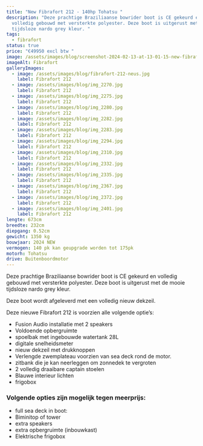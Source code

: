 ```yaml
---
title: "New Fibrafort 212 - 140hp Tohatsu "
description: "Deze prachtige Braziliaanse bowrider boot is CE gekeurd en
  volledig gebouwd met versterkte polyester. Deze boot is uitgerust met de mooie
  tijdsloze nardo grey kleur. "
tags:
  - fibrafort
status: true
price: "€49950 excl btw "
image: /assets/images/blog/screenshot-2024-02-13-at-13-01-15-new-fibrafort-212-–-140hp-tohatsu.png
imageAlt: Fibrafort
galleryImages:
  - image: /assets/images/blog/fibrafort-212-neus.jpg
    label: Fibrafort 212
  - image: /assets/images/blog/img_2270.jpg
    label: Fibrafort 212
  - image: /assets/images/blog/img_2275.jpg
    label: Fibrafort 212
  - image: /assets/images/blog/img_2280.jpg
    label: Fibrafort 212
  - image: /assets/images/blog/img_2282.jpg
    label: Fibrafort 212
  - image: /assets/images/blog/img_2283.jpg
    label: Fibrafort 212
  - image: /assets/images/blog/img_2294.jpg
    label: Fibrafort 212
  - image: /assets/images/blog/img_2310.jpg
    label: Fibrafort 212
  - image: /assets/images/blog/img_2332.jpg
    label: Fibrafort 212
  - image: /assets/images/blog/img_2335.jpg
    label: Fibrafort 212
  - image: /assets/images/blog/img_2367.jpg
    label: Fibrafort 212
  - image: /assets/images/blog/img_2372.jpg
    label: Fibrafort 212
  - image: /assets/images/blog/img_2401.jpg
    label: Fibrafort 212
lengte: 673cm
breedte: 232cm
diepgang: 0.52cm
gewicht: 1350 kg
bouwjaar: 2024 NEW
vermogen: 140 pk kan geupgrade worden tot 175pk
motorh: Tohatsu
drive: Buitenboordmotor
---
```

Deze prachtige Braziliaanse bowrider boot is CE gekeurd en volledig gebouwd met versterkte polyester. Deze boot is uitgerust met de mooie tijdsloze nardo grey kleur. 

Deze boot wordt afgeleverd met een volledig nieuw dekzeil. 

Deze nieuwe Fibrafort 212 is voorzien alle volgende optie’s:

* Fusion Audio installatie met 2 speakers
* Voldoende opbergruimte
* spoelbak met ingebouwde watertank 28L
* digitale snelheidsmeter
* nieuw dekzeil met drukknoppen
* Verlengde zwemplateau voorzien van sea deck rond de motor. 
* zitbank die je kan neerleggen om zonnedek te vergroten
* 2 volledig draaibare captain stoelen
* Blauwe interieur lichten
* frigobox

### Volgende opties zijn mogelijk tegen meerprijs:

* full sea deck in boot: 
* Biminitop of tower
* extra speakers
* extra opbergruimte (inbouwkast)
* Elektrische frigobox
